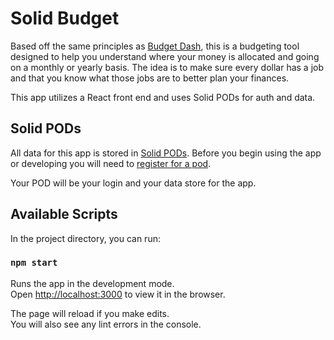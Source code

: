 # Solid Budget

Based off the same principles as [Budget Dash](http://github.com/kjintroverted/budget-dash), this is a budgeting tool designed to help you understand where your money is allocated and going on a monthly or yearly basis. The idea is to make sure every dollar has a job and that you know what those jobs are to better plan your finances. 

This app utilizes a React front end and uses Solid PODs for auth and data.

## Solid PODs

All data for this app is stored in [Solid PODs](https://solid.inrupt.com/how-it-works). Before you begin using the app or developing you will need to [register for a pod](https://solid.inrupt.com/get-a-solid-pod).

Your POD will be your login and your data store for the app.

## Available Scripts

In the project directory, you can run:

### `npm start`

Runs the app in the development mode.<br>
Open [http://localhost:3000](http://localhost:3000) to view it in the browser.

The page will reload if you make edits.<br>
You will also see any lint errors in the console.
